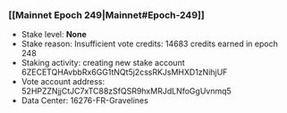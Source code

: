 ### [[Mainnet Epoch 249|Mainnet#Epoch-249]]
* Stake level: **None**
* Stake reason: Insufficient vote credits: 14683 credits earned in epoch 248
* Staking activity: creating new stake account 6ZECETQHAvbbRx6GG1tNQt5j2cssRKJsMHXD1zNihjUF
* Vote account address: 52HPZZNjjCtJC7xTC88zSfQSR9hxMRJdLNfoGgUvnmq5
* Data Center: 16276-FR-Gravelines